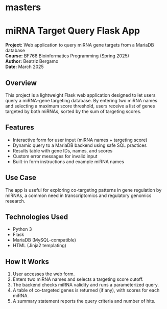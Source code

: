 # masters

# miRNA Target Query Flask App

**Project:** Web application to query miRNA gene targets from a MariaDB database  
**Course:** BF768 Bioinformatics Programming (Spring 2025)  
**Author:** Beatriz Bergamo  
**Date:** March 2025

## Overview

This project is a lightweight Flask web application designed to let users query a miRNA–gene targeting database. By entering two miRNA names and selecting a maximum score threshold, users receive a list of genes targeted by both miRNAs, sorted by the sum of targeting scores.

## Features

- Interactive form for user input (miRNA names + targeting score)
- Dynamic query to a MariaDB backend using safe SQL practices
- Results table with gene IDs, names, and scores
- Custom error messages for invalid input
- Built-in form instructions and example miRNA names

## Use Case

The app is useful for exploring co-targeting patterns in gene regulation by miRNAs, a common need in transcriptomics and regulatory genomics research.

## Technologies Used

- Python 3
- Flask
- MariaDB (MySQL-compatible)
- HTML (Jinja2 templating)

## How It Works

1. User accesses the web form.
2. Enters two miRNA names and selects a targeting score cutoff.
3. The backend checks miRNA validity and runs a parameterized query.
4. A table of co-targeted genes is returned (if any), with scores for each miRNA.
5. A summary statement reports the query criteria and number of hits.
